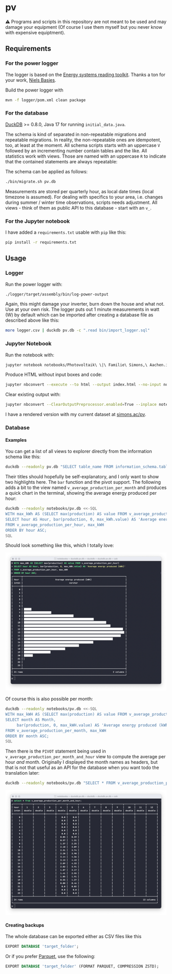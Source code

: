 # pv

⚠️ Programs and scripts in this repository are not meant to be used and may damage your equipment (Of course I use them myself but you never know with expensive equiptment).

## Requirements

### For the power logger

The logger is based on the [Energy systems reading toolkit](https://energy.basjes.nl). Thanks a ton for your work, [Niels Basjes](https://mastodon.basjes.nl/@niels). 

Build the power logger with

```bash
mvn -f logger/pom.xml clean package
```

### For the database

[DuckDB](https://duckdb.org) >= 0.8.0, Java 17 for running `initial_data.java`.

The schema is kind of separated in non-repeatable migrations and repeatable migrations. 
In reality, the non-repeatable ones are idempotent, too, at least at the moment. 
All schema scripts starts with an uppercase `V` followed by an incrementing number contain tables and the like.
All statistics work with views. Those are named with an uppercase `R` to indicate that the contained statements are always repeatable:

The schema can be applied as follows:

```bash
./bin/migrate.sh pv.db
```

Measurements are stored per quarterly hour, as local date times (local timezone is assumed). 
For dealing with specifics to your area, i.e. changes during summer / winter time observations, scripts needs adjustment.
All views - think of them as public API to this database - start with an `v_`.

### For the Jupyter notebook

I have added a `requirements.txt` usable with `pip` like this:

```bash
pip install -r requirements.txt
```

## Usage

### Logger

Run the power logger with:

```bash
./logger/target/assembly/bin/log-power-output
```

Again, this might damage your inverter, burn down the house and what not. Use at your own risk. The logger puts out 1 minute measurements in watt (W) by default which can be imported after creating a database file as described above like this:

```bash
more logger.csv | duckdb pv.db -c ".read bin/import_logger.sql"
```

### Jupyter Notebook

Run the notebook with:

```bash
jupyter notebook notebooks/Photovoltaik\ \|\ Familie\ Simons,\ Aachen.ipynb
```

Produce HTML without input boxes and code:

```bash
jupyter nbconvert --execute --to html --output index.html --no-input notebooks/Photovoltaik\ \|\ Familie\ Simons,\ Aachen.ipynb
```

Clear existing output with:

```bash
jupyter nbconvert --ClearOutputPreprocessor.enabled=True --inplace notebooks/Photovoltaik\ \|\ Familie\ Simons,\ Aachen.ipynb
```

I have a rendered version with my current dataset at [simons.ac/pv](http://simons.ac/pv).

### Database

#### Examples

You can get a list of all views to explorer directly from the information schema like this:

```bash
duckdb --readonly pv.db "SELECT table_name FROM information_schema.tables WHERE table_type = 'VIEW' ORDER BY table_name ASC"
```

Their titles should hopefully be self-explanatory, and I only want to show two highlights here. 
The `bar` function and the pivot support. The following adds a bit to the view named `v_average_production_per_month` and produces a quick chart in the terminal, showing the average energy produced per hour:

```bash
duckdb --readonly notebooks/pv.db <<-SQL
WITH max_kWh AS (SELECT max(production) AS value FROM v_average_production_per_hour)
SELECT hour AS Hour, bar(production, 0, max_kWh.value) AS 'Average energy produced (kWh)'
FROM v_average_production_per_hour, max_kWH
ORDER BY hour ASC;
SQL
```

Should look something like this, which I totally love:

![stats_avg_per_month_example](media/stats_avg_per_hour.png)

Of course this is also possible per month:

```bash
duckdb --readonly notebooks/pv.db <<-SQL
WITH max_kWH AS (SELECT max(production) AS value FROM v_average_production_per_month)
SELECT month AS Month, 
     bar(production, 0, max_kWH.value) AS 'Average energy produced (kWh)'
FROM v_average_production_per_month, max_kWH
ORDER BY month ASC;
SQL
```

Then there is the `PIVOT` statement being used in `v_average_production_per_month_and_hour` view to compute the average per
hour _and_ month. Originally I displayed the month names as headers, but that is not that useful as an API for the database when you want todo the translation later:

```bash
duckdb --readonly notebooks/pv.db "SELECT * FROM v_average_production_per_month_and_hour"
```
![stats_avg_per_hour_and_month](media/stats_avg_per_hour_and_month.png)

#### Creating backups

The whole database can be exported either as CSV files like this

```sql
EXPORT DATABASE 'target_folder';
```

Or if you prefer [Parquet](https://parquet.apache.org), use the following:

```sql
EXPORT DATABASE 'target_folder' (FORMAT PARQUET, COMPRESSION ZSTD);
```
